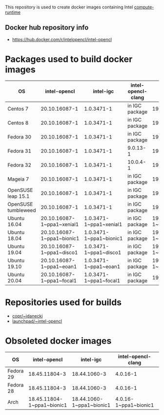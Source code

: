 This repository is used to create docker images containing Intel [compute-runtime](https://github.com/intel/compute-runtime)

## Docker hub repository info

* https://hub.docker.com/r/intelopencl/intel-opencl

# Packages used to build docker images

OS | intel-opencl | intel-igc | intel-opencl-clang | gmmlib
-- | ------------ | ----------| ------------------ | ------ |
Centos 7     | 20.10.16087-1 | 1.0.3471-1 | in IGC package | 19.4.1-1 |
Centos 8     | 20.10.16087-1 | 1.0.3471-1 | in IGC package | 19.4.1-1 |
Fedora 30    | 20.10.16087-1 | 1.0.3471-1 | in IGC package | 19.4.1-1 |
Fedora 31    | 20.10.16087-1 | 1.0.3471-1 | 9.0.13-1       | 19.4.1-1 |
Fedora 32    | 20.10.16087-1 | 1.0.3471-1 | 10.0.4-1       | 19.4.1-1 |
Mageia 7     | 20.10.16087-1 | 1.0.3471-1 | in IGC package | 19.4.1-1 |
OpenSUSE leap 15.1  | 20.10.16087-1 | 1.0.3471-1 | in IGC package | 19.4.1-1 |
OpenSUSE tumbleweed | 20.10.16087-1 | 1.0.3471-1 | in IGC package | 19.4.1-1 |
Ubuntu 16.04 | 20.10.16087-1\~ppa1\~xenial1 | 1.0.3471-1\~ppa1\~xenial1 | in IGC package | 19.4.1-1\~ppa1\~xenial1 |
Ubuntu 18.04 | 20.10.16087-1\~ppa1\~bionic1 | 1.0.3471-1\~ppa1\~bionic1 | in IGC package | 19.4.1-1\~ppa1\~bionic1 |
Ubuntu 19.04 | 20.10.16087-1\~ppa1\~disco1  | 1.0.3471-1\~ppa1\~disco1  | in IGC package | 19.4.1-1\~ppa1\~disco1  |
Ubuntu 19.10 | 20.10.16087-1\~ppa1\~eoan1   | 1.0.3471-1\~ppa1\~eoan1   | in IGC package | 19.4.1-1\~ppa1\~eoan1   |
Ubuntu 20.04 | 20.10.16087-1\~ppa1\~focal1  | 1.0.3471-1\~ppa1\~focal1  | in IGC package | 19.4.1+ds1-1            |

# Repositories used for builds

* [copr/\~jdanecki](https://copr.fedorainfracloud.org/coprs/jdanecki/intel-opencl)
* [launchpad/\~intel-opencl](https://launchpad.net/~intel-opencl/+archive/ubuntu/intel-opencl)

# Obsoleted docker images

OS | intel-opencl | intel-igc | intel-opencl-clang | gmmlib
-- | ------------ | ----------| ------------------ | ------ |
Fedora 29 | 18.45.11804-3 | 18.44.1060-3 | 4.0.16-1 | 18.4.348-3 |
Fedora 28 | 18.45.11804-3 | 18.44.1060-3 | 4.0.16-1 | 18.4.348-3 |
Arch | 18.45.11804-1\~ppa1\~bionic1 | 18.44.1060-1\~ppa1\~bionic1 | 4.0.16-1\~ppa1\~bionic1 | 18.4.348-1\~ppa1\~bionic1 |
